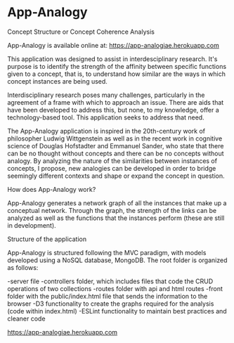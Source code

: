 # App-Analogy
Concept Structure or Concept Coherence Analysis

App-Analogy is available online at:
https://app-analogiae.herokuapp.com


This application was designed to assist in interdesciplinary research.  It's purpose is to identify the strength of the affinity between specific functions given to a concept, that is, to understand how similar are the ways in which concept instances are being used.

Interdisciplinary research poses many challenges, particularly in the agreement of a frame with which to approach an issue.  There are aids that have been developed to address this, but none, to my knowledge, offer a technology-based tool.  This application seeks to address that need.

The App-Analogy application is inspired in the 20th-century work of philosopher Ludwig Wittgenstein as well as in the recent work in cognitive science of Douglas Hofstadter and Emmanuel Sander, who state that there can be no thought without concepts and there can be no concepts without analogy.  By analyzing the nature of the similarities between instances of concepts, I propose, new analogies can be developed in order to bridge seemingly different contexts and shape or expand the concept in question.


How does App-Analogy work?

App-Analogy generates a network graph of all the instances that make up a conceptual network.  Through the graph, the strength of the links can be analyzed as well as the functions that the instances perform (these are still in development).


Structure of the application

App-Analogy is structured following the MVC paradigm, with models developed using a NoSQL database, MongoDB.  The root folder is organized as follows:

-server file
-controllers folder, which includes files that code the CRUD operations of two collections
-routes folder with api and html routes
-front folder with the public/index.html file that sends the information to the browser
-D3 functionality to create the graphs required for the analysis (code within index.html)
-ESLint functionality to maintain best practices and cleaner code

https://app-analogiae.herokuapp.com








